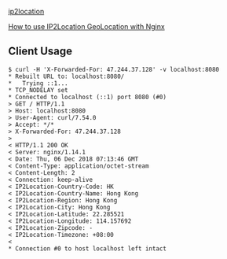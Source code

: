 [ip2location](https://lite.ip2location.com/)

[How to use IP2Location GeoLocation with Nginx](https://blog.ip2location.com/knowledge-base/how-to-use-ip2location-geolocation-with-nginx/)

## Client Usage

```
$ curl -H 'X-Forwarded-For: 47.244.37.128' -v localhost:8080
* Rebuilt URL to: localhost:8080/
*   Trying ::1...
* TCP_NODELAY set
* Connected to localhost (::1) port 8080 (#0)
> GET / HTTP/1.1
> Host: localhost:8080
> User-Agent: curl/7.54.0
> Accept: */*
> X-Forwarded-For: 47.244.37.128
>
< HTTP/1.1 200 OK
< Server: nginx/1.14.1
< Date: Thu, 06 Dec 2018 07:13:46 GMT
< Content-Type: application/octet-stream
< Content-Length: 2
< Connection: keep-alive
< IP2Location-Country-Code: HK
< IP2Location-Country-Name: Hong Kong
< IP2Location-Region: Hong Kong
< IP2Location-City: Hong Kong
< IP2Location-Latitude: 22.285521
< IP2Location-Longitude: 114.157692
< IP2Location-Zipcode: -
< IP2Location-Timezone: +08:00
<
* Connection #0 to host localhost left intact

```
